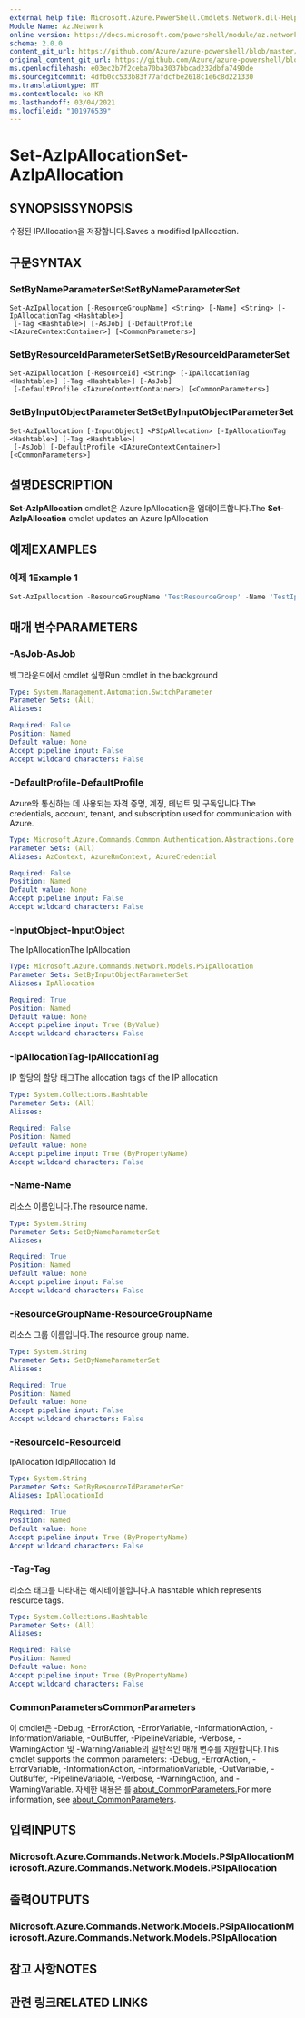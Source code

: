 ```yaml
---
external help file: Microsoft.Azure.PowerShell.Cmdlets.Network.dll-Help.xml
Module Name: Az.Network
online version: https://docs.microsoft.com/powershell/module/az.network/set-azipallocation
schema: 2.0.0
content_git_url: https://github.com/Azure/azure-powershell/blob/master/src/Network/Network/help/Set-AzIpAllocation.md
original_content_git_url: https://github.com/Azure/azure-powershell/blob/master/src/Network/Network/help/Set-AzIpAllocation.md
ms.openlocfilehash: e03ec2b7f2ceba70ba3037bbcad232dbfa7490de
ms.sourcegitcommit: 4dfb0cc533b83f77afdcfbe2618c1e6c8d221330
ms.translationtype: MT
ms.contentlocale: ko-KR
ms.lasthandoff: 03/04/2021
ms.locfileid: "101976539"
---
```

# <span data-ttu-id="58747-101">Set-AzIpAllocation</span><span class="sxs-lookup"><span data-stu-id="58747-101">Set-AzIpAllocation</span></span>

## <span data-ttu-id="58747-102">SYNOPSIS</span><span class="sxs-lookup"><span data-stu-id="58747-102">SYNOPSIS</span></span>
<span data-ttu-id="58747-103">수정된 IPAllocation을 저장합니다.</span><span class="sxs-lookup"><span data-stu-id="58747-103">Saves a modified IpAllocation.</span></span>

## <span data-ttu-id="58747-104">구문</span><span class="sxs-lookup"><span data-stu-id="58747-104">SYNTAX</span></span>

### <span data-ttu-id="58747-105">SetByNameParameterSet</span><span class="sxs-lookup"><span data-stu-id="58747-105">SetByNameParameterSet</span></span>
```
Set-AzIpAllocation [-ResourceGroupName] <String> [-Name] <String> [-IpAllocationTag <Hashtable>]
 [-Tag <Hashtable>] [-AsJob] [-DefaultProfile <IAzureContextContainer>] [<CommonParameters>]
```

### <span data-ttu-id="58747-106">SetByResourceIdParameterSet</span><span class="sxs-lookup"><span data-stu-id="58747-106">SetByResourceIdParameterSet</span></span>
```
Set-AzIpAllocation [-ResourceId] <String> [-IpAllocationTag <Hashtable>] [-Tag <Hashtable>] [-AsJob]
 [-DefaultProfile <IAzureContextContainer>] [<CommonParameters>]
```

### <span data-ttu-id="58747-107">SetByInputObjectParameterSet</span><span class="sxs-lookup"><span data-stu-id="58747-107">SetByInputObjectParameterSet</span></span>
```
Set-AzIpAllocation [-InputObject] <PSIpAllocation> [-IpAllocationTag <Hashtable>] [-Tag <Hashtable>]
 [-AsJob] [-DefaultProfile <IAzureContextContainer>] [<CommonParameters>]
```

## <span data-ttu-id="58747-108">설명</span><span class="sxs-lookup"><span data-stu-id="58747-108">DESCRIPTION</span></span>
<span data-ttu-id="58747-109">**Set-AzIpAllocation** cmdlet은 Azure IpAllocation을 업데이트합니다.</span><span class="sxs-lookup"><span data-stu-id="58747-109">The **Set-AzIpAllocation** cmdlet updates an Azure IpAllocation</span></span>

## <span data-ttu-id="58747-110">예제</span><span class="sxs-lookup"><span data-stu-id="58747-110">EXAMPLES</span></span>

### <span data-ttu-id="58747-111">예제 1</span><span class="sxs-lookup"><span data-stu-id="58747-111">Example 1</span></span>
```powershell
Set-AzIpAllocation -ResourceGroupName 'TestResourceGroup' -Name 'TestIpAllocation'  -IpAllocationTag @{"VnetId"="vnet1"}  -Tag @{"TestTag"="TestValue"}
```

## <span data-ttu-id="58747-112">매개 변수</span><span class="sxs-lookup"><span data-stu-id="58747-112">PARAMETERS</span></span>

### <span data-ttu-id="58747-113">-AsJob</span><span class="sxs-lookup"><span data-stu-id="58747-113">-AsJob</span></span>
<span data-ttu-id="58747-114">백그라운드에서 cmdlet 실행</span><span class="sxs-lookup"><span data-stu-id="58747-114">Run cmdlet in the background</span></span>

```yaml
Type: System.Management.Automation.SwitchParameter
Parameter Sets: (All)
Aliases:

Required: False
Position: Named
Default value: None
Accept pipeline input: False
Accept wildcard characters: False
```

### <span data-ttu-id="58747-115">-DefaultProfile</span><span class="sxs-lookup"><span data-stu-id="58747-115">-DefaultProfile</span></span>
<span data-ttu-id="58747-116">Azure와 통신하는 데 사용되는 자격 증명, 계정, 테넌트 및 구독입니다.</span><span class="sxs-lookup"><span data-stu-id="58747-116">The credentials, account, tenant, and subscription used for communication with Azure.</span></span>

```yaml
Type: Microsoft.Azure.Commands.Common.Authentication.Abstractions.Core.IAzureContextContainer
Parameter Sets: (All)
Aliases: AzContext, AzureRmContext, AzureCredential

Required: False
Position: Named
Default value: None
Accept pipeline input: False
Accept wildcard characters: False
```

### <span data-ttu-id="58747-117">-InputObject</span><span class="sxs-lookup"><span data-stu-id="58747-117">-InputObject</span></span>
<span data-ttu-id="58747-118">The IpAllocation</span><span class="sxs-lookup"><span data-stu-id="58747-118">The IpAllocation</span></span>

```yaml
Type: Microsoft.Azure.Commands.Network.Models.PSIpAllocation
Parameter Sets: SetByInputObjectParameterSet
Aliases: IpAllocation

Required: True
Position: Named
Default value: None
Accept pipeline input: True (ByValue)
Accept wildcard characters: False
```

### <span data-ttu-id="58747-119">-IpAllocationTag</span><span class="sxs-lookup"><span data-stu-id="58747-119">-IpAllocationTag</span></span>
<span data-ttu-id="58747-120">IP 할당의 할당 태그</span><span class="sxs-lookup"><span data-stu-id="58747-120">The allocation tags of the IP allocation</span></span>

```yaml
Type: System.Collections.Hashtable
Parameter Sets: (All)
Aliases:

Required: False
Position: Named
Default value: None
Accept pipeline input: True (ByPropertyName)
Accept wildcard characters: False
```

### <span data-ttu-id="58747-121">-Name</span><span class="sxs-lookup"><span data-stu-id="58747-121">-Name</span></span>
<span data-ttu-id="58747-122">리소스 이름입니다.</span><span class="sxs-lookup"><span data-stu-id="58747-122">The resource name.</span></span>

```yaml
Type: System.String
Parameter Sets: SetByNameParameterSet
Aliases:

Required: True
Position: Named
Default value: None
Accept pipeline input: False
Accept wildcard characters: False
```

### <span data-ttu-id="58747-123">-ResourceGroupName</span><span class="sxs-lookup"><span data-stu-id="58747-123">-ResourceGroupName</span></span>
<span data-ttu-id="58747-124">리소스 그룹 이름입니다.</span><span class="sxs-lookup"><span data-stu-id="58747-124">The resource group name.</span></span>

```yaml
Type: System.String
Parameter Sets: SetByNameParameterSet
Aliases:

Required: True
Position: Named
Default value: None
Accept pipeline input: False
Accept wildcard characters: False
```

### <span data-ttu-id="58747-125">-ResourceId</span><span class="sxs-lookup"><span data-stu-id="58747-125">-ResourceId</span></span>
<span data-ttu-id="58747-126">IpAllocation Id</span><span class="sxs-lookup"><span data-stu-id="58747-126">IpAllocation Id</span></span>

```yaml
Type: System.String
Parameter Sets: SetByResourceIdParameterSet
Aliases: IpAllocationId

Required: True
Position: Named
Default value: None
Accept pipeline input: True (ByPropertyName)
Accept wildcard characters: False
```

### <span data-ttu-id="58747-127">-Tag</span><span class="sxs-lookup"><span data-stu-id="58747-127">-Tag</span></span>
<span data-ttu-id="58747-128">리소스 태그를 나타내는 해시테이블입니다.</span><span class="sxs-lookup"><span data-stu-id="58747-128">A hashtable which represents resource tags.</span></span>

```yaml
Type: System.Collections.Hashtable
Parameter Sets: (All)
Aliases:

Required: False
Position: Named
Default value: None
Accept pipeline input: True (ByPropertyName)
Accept wildcard characters: False
```

### <span data-ttu-id="58747-129">CommonParameters</span><span class="sxs-lookup"><span data-stu-id="58747-129">CommonParameters</span></span>
<span data-ttu-id="58747-130">이 cmdlet은 -Debug, -ErrorAction, -ErrorVariable, -InformationAction, -InformationVariable, -OutBuffer, -PipelineVariable, -Verbose, -WarningAction 및 -WarningVariable의 일반적인 매개 변수를 지원합니다.</span><span class="sxs-lookup"><span data-stu-id="58747-130">This cmdlet supports the common parameters: -Debug, -ErrorAction, -ErrorVariable, -InformationAction, -InformationVariable, -OutVariable, -OutBuffer, -PipelineVariable, -Verbose, -WarningAction, and -WarningVariable.</span></span> <span data-ttu-id="58747-131">자세한 내용은 를 [about_CommonParameters.](http://go.microsoft.com/fwlink/?LinkID=113216)</span><span class="sxs-lookup"><span data-stu-id="58747-131">For more information, see [about_CommonParameters](http://go.microsoft.com/fwlink/?LinkID=113216).</span></span>

## <span data-ttu-id="58747-132">입력</span><span class="sxs-lookup"><span data-stu-id="58747-132">INPUTS</span></span>

### <span data-ttu-id="58747-133">Microsoft.Azure.Commands.Network.Models.PSIpAllocation</span><span class="sxs-lookup"><span data-stu-id="58747-133">Microsoft.Azure.Commands.Network.Models.PSIpAllocation</span></span>

## <span data-ttu-id="58747-134">출력</span><span class="sxs-lookup"><span data-stu-id="58747-134">OUTPUTS</span></span>

### <span data-ttu-id="58747-135">Microsoft.Azure.Commands.Network.Models.PSIpAllocation</span><span class="sxs-lookup"><span data-stu-id="58747-135">Microsoft.Azure.Commands.Network.Models.PSIpAllocation</span></span>

## <span data-ttu-id="58747-136">참고 사항</span><span class="sxs-lookup"><span data-stu-id="58747-136">NOTES</span></span>

## <span data-ttu-id="58747-137">관련 링크</span><span class="sxs-lookup"><span data-stu-id="58747-137">RELATED LINKS</span></span>
